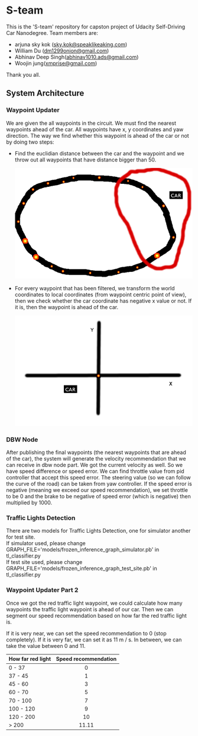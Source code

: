 # S-team

This is the 'S-team' repository for capston project of Udacity Self-Driving Car Nanodegree. 
Team members are:

* arjuna sky kok (sky.kok@speaklikeaking.com)
* William Du (dm1299onion@gmail.com)
* Abhinav Deep Singh(abhinav1010.ads@gmail.com)
* Woojin jung(xmprise@gmail.com)

Thank you all.

## System Architecture

### Waypoint Updater

We are given the all waypoints in the circuit. We must find the nearest waypoints ahead of the
car. All waypoints have x, y coordinates and yaw direction. The way we find whether this waypoint
is ahead of the car or not by doing two steps:
* Find the euclidian distance between the car and the waypoint and we throw out all waypoints
  that have distance bigger than 50.

  ![alt waypoints](imgs/README_waypoints.png)

* For every waypoint that has been filtered, we transform the world coordinates to local
  coordinates (from waypoint centric point of view), then we check whether the car coordinate
  has negative x value or not. If it is, then the waypoint is ahead of the car.

  ![alt local coordinates](imgs/README_local_coordinates.png)

### DBW Node

After publishing the final waypoints (the nearest waypoints that are ahead of the car), the
system will generate the velocity recommendation that we can receive in dbw node part. We got
the current velocity as well. So we have speed difference or speed error. We can find throttle
value from pid controller that accept this speed error. The steering value (so we can follow
the curve of the road) can be taken from yaw controller. If the speed error is negative (meaning
we exceed our speed recommendation), we set throttle to be 0 and the brake to be negative of
speed error (which is negative) then multiplied by 1000.

### Traffic Lights Detection

There are two models for Traffic Lights Detection, one for simulator another for test site.  
If simulator used, please change GRAPH_FILE='models/frozen_inference_graph_simulator.pb' in tl_classifier.py  
If test site used, please change GRAPH_FILE='models/frozen_inference_graph_test_site.pb' in tl_classifier.py  


### Waypoint Updater Part 2

Once we got the red traffic light waypoint, we could calculate how many waypoints the traffic light
waypoint is ahead of our car. Then we can segment our speed recommendation based on how far
the red traffic light is.

If it is very near, we can set the speed recommendation to 0 (stop completely). If it is very far,
we can set it as 11 m / s. In between, we can take the value between 0 and 11.

| How far red light | Speed recommendation |
| ------------------|:--------------------:|
| 0 - 37            | 0                    |
| 37 - 45           | 1                    |
| 45 - 60           | 3                    |
| 60 - 70           | 5                    |
| 70 - 100          | 7                    |
| 100 - 120         | 9                    |
| 120 - 200         | 10                   |
| > 200             | 11.11                |
